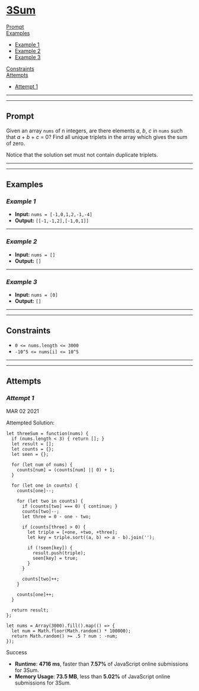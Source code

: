 # [**3Sum**](https://leetcode.com/problems/3sum/)

[Prompt](#prompt)  
[Examples](#examples)
- [Example 1](#example-1)  
- [Example 2](#example-2)  
- [Example 3](#example-3)  

[Constraints](#constraints)  
[Attempts](#attempts)  
- [Attempt 1](#attempt-1)

---
---
## **Prompt**
Given an array `nums` of n integers, are there elements *a*, *b*, *c* in `nums` such that *a* + *b* + *c* = 0? Find all unique triplets in the array which gives the sum of zero.

Notice that the solution set must not contain duplicate triplets.

---
---
## **Examples**

### *Example 1*

- **Input:** `nums = [-1,0,1,2,-1,-4]`
- **Output:** `[[-1,-1,2],[-1,0,1]]`

---
### *Example 2*

- **Input:** `nums = []`
- **Output:** `[]`

---
### *Example 3*

- **Input:** `nums = [0]`
- **Output:** `[]`

---
---
## **Constraints**
- `0 <= nums.length <= 3000`
- `-10^5 <= nums[i] <= 10^5`

---   
---
## **Attempts**

### *Attempt 1*
MAR 02 2021

Attempted Solution:
```
let threeSum = function(nums) {
  if (nums.length < 3) { return []; }
  let result = [];
  let counts = {};
  let seen = {};

  for (let num of nums) {
    counts[num] = (counts[num] || 0) + 1;
  }

  for (let one in counts) {
    counts[one]--;

    for (let two in counts) {
      if (counts[two] === 0) { continue; }
      counts[two]--;
      let three = 0 - one - two;

      if (counts[three] > 0) {
        let triple = [+one, +two, +three];
        let key = triple.sort((a, b) => a - b).join('');

        if (!seen[key]) {
          result.push(triple);
          seen[key] = true;
        }
      }

      counts[two]++;
    }
    
    counts[one]++;
  }

  return result;
};

let nums = Array(3000).fill().map(() => {
  let num = Math.floor(Math.random() * 100000);
  return Math.random() >= .5 ? num : -num;
});
```

Success

- **Runtime**: **4716 ms**, faster than **7.57%** of JavaScript online submissions for 3Sum.
- **Memory Usage**: **73.5 MB**, less than **5.02%** of JavaScript online submissions for 3Sum.


